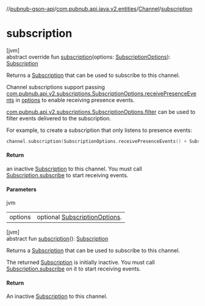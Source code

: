 //[pubnub-gson-api](../../../index.md)/[com.pubnub.api.java.v2.entities](../index.md)/[Channel](index.md)/[subscription](subscription.md)

# subscription

[jvm]\
abstract override fun [subscription](subscription.md)(options: [SubscriptionOptions](../../../../../pubnub-kotlin/pubnub-kotlin-core-api/pubnub-kotlin-core-api/com.pubnub.api.v2.subscriptions/-subscription-options/index.md)): [Subscription](../../com.pubnub.api.java.v2.subscriptions/-subscription/index.md)

Returns a [Subscription](../../com.pubnub.api.java.v2.subscriptions/-subscription/index.md) that can be used to subscribe to this channel.

Channel subscriptions support passing [com.pubnub.api.v2.subscriptions.SubscriptionOptions.receivePresenceEvents](../../../../../pubnub-kotlin/pubnub-kotlin-core-api/pubnub-kotlin-core-api/com.pubnub.api.v2.subscriptions/-subscription-options/-companion/receive-presence-events.md) in [options](subscription.md) to enable receiving presence events.

[com.pubnub.api.v2.subscriptions.SubscriptionOptions.filter](../../../../../pubnub-kotlin/pubnub-kotlin-core-api/pubnub-kotlin-core-api/com.pubnub.api.v2.subscriptions/-subscription-options/-companion/filter.md) can be used to filter events delivered to the subscription.

For example, to create a subscription that only listens to presence events:

```kotlin
channel.subscription(SubscriptionOptions.receivePresenceEvents() + SubscriptionOptions.filter { it is PNPresenceEventResult } )
```

#### Return

an inactive [Subscription](../../com.pubnub.api.java.v2.subscriptions/-subscription/index.md) to this channel. You must call [Subscription.subscribe](../../com.pubnub.api.java.v2.subscriptions/-subscription/subscribe.md) to start receiving events.

#### Parameters

jvm

| | |
|---|---|
| options | optional [SubscriptionOptions](../../../../../pubnub-kotlin/pubnub-kotlin-core-api/pubnub-kotlin-core-api/com.pubnub.api.v2.subscriptions/-subscription-options/index.md). |

[jvm]\
abstract fun [subscription](subscription.md)(): [Subscription](../../com.pubnub.api.java.v2.subscriptions/-subscription/index.md)

Returns a [Subscription](../../com.pubnub.api.java.v2.subscriptions/-subscription/index.md) that can be used to subscribe to this channel.

The returned [Subscription](../../com.pubnub.api.java.v2.subscriptions/-subscription/index.md) is initially inactive. You must call [Subscription.subscribe](../../com.pubnub.api.java.v2.subscriptions/-subscription/subscribe.md) on it to start receiving events.

#### Return

An inactive [Subscription](../../com.pubnub.api.java.v2.subscriptions/-subscription/index.md) to this channel.
